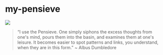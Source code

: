 # my-pensieve

![](https://media1.tenor.com/images/eac3e46ebdd930dfaa36f20fbe8a2638/tenor.gif?itemid=11066644)

>“I use the Pensieve. One simply siphons the excess thoughts from one's mind, 
>pours them into the basin, and examines them at one's leisure. 
>It becomes easier to spot patterns and links, you understand, when they are in this form.”
> ~ Albus Dumbledore
